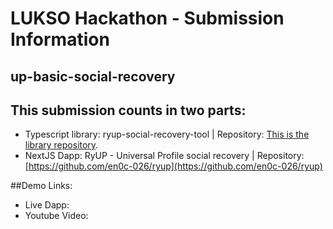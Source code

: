 # LUKSO Hackathon - Submission Information
## up-basic-social-recovery

## This submission counts in two parts:
- Typescript library: ryup-social-recovery-tool | Repository: [This is the library repository](https://github.com/en0c-026/up-basic-social-recovery).
- NextJS Dapp: RyUP - Universal Profile social recovery | Repository: [https://github.com/en0c-026/ryup](https://github.com/en0c-026/ryup)


##Demo Links:
- Live Dapp: []()
- Youtube Video: []()
